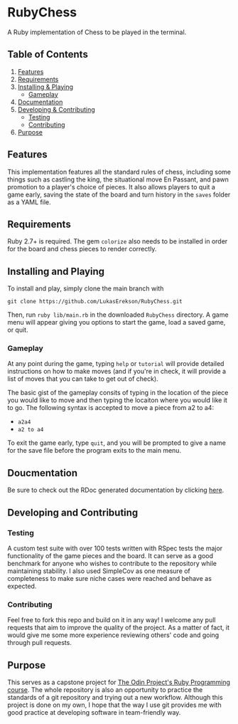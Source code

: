 # RubyChess
A Ruby implementation of Chess to be played in the terminal.

## Table of Contents
1. [Features](#features)
2. [Requirements](#requirements)
3. [Installing & Playing](#installing-and-playing)
    - [Gameplay](#gameplay)
4. [Documentation](#documentation)
5. [Developing & Contributing](#developing-and-contributing)
    - [Testing](#testing)
    - [Contributing](#contributing)
6. [Purpose](#purpose)

## Features
This implementation features all the standard rules of chess, including some things such as castling the king, the situational move En Passant, and pawn promotion to a player's choice of pieces. It also allows players to quit a game early, saving the state of the board and turn history in the `saves` folder as a YAML file.

## Requirements
Ruby 2.7+ is required. The gem `colorize` also needs to be installed in order for the board and chess pieces to render correctly.

## Installing and Playing
To install and play, simply clone the main branch with

`git clone https://github.com/LukasErekson/RubyChess.git`

Then, run `ruby lib/main.rb` in the downloaded `RubyChess` directory. A game menu will appear giving you options to start the game, load a saved game, or quit.

### Gameplay
At any point during the game, typing `help` or `tutorial` will provide detailed instructions on how to make moves (and if you're in check, it will provide a list of moves that you can take to get out of check).

The basic gist of the gameplay consits of typing in the location of the piece you would like to move and then typing the locaiton where you would like it to go. The following syntax is accepted to move a piece from a2 to a4:
- `a2a4`
- `a2 to a4`

To exit the game early, type `quit`, and you will be prompted to give a name for the save file before the program exits to the main menu.

## Doucmentation
Be sure to check out the RDoc generated documentation by clicking [here](https://lukaserekson.github.io/RubyChess/docs/).

## Developing and Contributing
### Testing
A custom test suite with over 100 tests written with RSpec tests the major functionality of the game pieces and the board. It can serve as a good benchmark for anyone who wishes to contribute to the repository while maintaining stability. I also used SimpleCov as one measure of completeness to make sure niche cases were reached and behave as expected.

### Contributing
Feel free to fork this repo and build on it in any way! I welcome any pull requests that aim to improve the quality of the project. As a matter of fact, it would give me some more experience reviewing others' code and going through pull requests.

## Purpose
This serves as a capstone project for [The Odin Project's Ruby Programming course](https://www.theodinproject.com/paths/full-stack-ruby-on-rails/courses/ruby-programming). The whole repository is also an opportunity to practice the standards of a git repository and trying out a new workflow. Although this project is done on my own, I hope that the way I use git provides me with good practice at developing software in team-friendly way.
